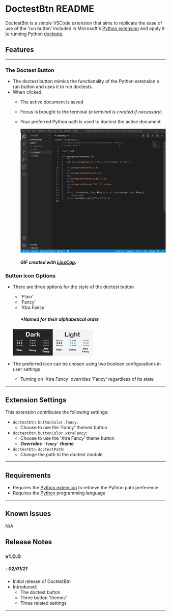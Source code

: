 # DoctestBtn README

DoctestBtn is a simple VSCode extension that aims to replicate the ease of use of the 'run button' included in Microsoft's [Python extension](https://marketplace.visualstudio.com/items?itemName=ms-python.python) and apply it to running Python [doctests](https://docs.python.org/3/library/doctest.html).

## Features
- - -
### The Doctest Button

* The doctest button mimics the functionality of the Python extension's run button and uses it to run doctests.
* When clicked:
  * The active document is saved
  * Focus is brought to the terminal (*a terminal is created if necessary*)
  * Your preferred Python path is used to doctest the active document

       <img src=assets/example/ExampleGif.gif width="750">
      
      ##### GIF created with [LiceCap](http://www.cockos.com/licecap/).
### Button Icon Options

* There are three options for the style of the doctest button
  * 'Plain'
  * 'Fancy'
  * 'Xtra Fancy'
    ##### *Named for their alphabetical order
    
  <img src=assets/example/BtnComparison.png width="250">

* The preferred icon can be chosen using two boolean configurations in user settings
  * Turning on 'Xtra Fancy' overrides 'Fancy' regardless of its state
  
- - -

## Extension Settings

This extension contributes the following settings:

* `doctestbtn.buttonColor.fancy`: 
  * Choose to use the 'Fancy' themed button
* `doctestbtn.buttonColor.xtraFancy`: 
  * Choose to use the 'Xtra Fancy' theme button
  * ***Overrides `'fancy'` theme***
* `doctestbtn.doctestPath`: 
  * Change the path to the doctest module
  

- - -

## Requirements

* Requires the [Python extension](https://marketplace.visualstudio.com/items?itemName=ms-python.python) to retrieve the Python path preference
* Requires the [Python](https://www.python.org/) programming language

- - -

## Known Issues

N/A

## Release Notes

### v1.0.0 
##### - 02/01/21

* Initial release of DoctestBtn
* Introduced:
  * The doctest button
  * Three button 'themes'
  * Three related settings

---